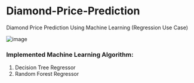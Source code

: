 # Diamond-Price-Prediction
Diamond Price Prediction Using Machine Learning (Regression Use Case)

![image](https://user-images.githubusercontent.com/69152112/225086030-29852651-c4c3-451b-bf42-19385410343c.png)

### Implemented Machine Learning Algorithm:
1. Decision Tree Regressor
2. Random Forest Regressor

